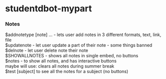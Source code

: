 # studentdbot-mypart

### Notes
$addnotetype [note] ... - lets user add notes in 3 different formats, text, link, file
<br>
$updatenote - let user update a part of their note - some things banned
<br>
$delnote - let user delete note their note
<br>
$SHOWALLNOTES - shows all notes in single embed, no buttons<br>
$notes - to show all notes, and has interactive buttons
<br>
maybe will use: clears all notes during summer break
<br>
$test [subject] to see all the notes for a subject (no buttons)
<br>
